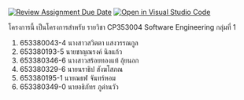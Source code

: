 [![Review Assignment Due Date](https://classroom.github.com/assets/deadline-readme-button-22041afd0340ce965d47ae6ef1cefeee28c7c493a6346c4f15d667ab976d596c.svg)](https://classroom.github.com/a/Bwpk2ByU)
[![Open in Visual Studio Code](https://classroom.github.com/assets/open-in-vscode-2e0aaae1b6195c2367325f4f02e2d04e9abb55f0b24a779b69b11b9e10269abc.svg)](https://classroom.github.com/online_ide?assignment_repo_id=17384268&assignment_repo_type=AssignmentRepo)

โครงการนี้ เป็นโครงการสำหรับ รายวิชา CP353004 Software Engineering กลุ่มที่ 1

1. 653380043-4 นางสาวสวิตตา แสงวรรณกูล
2. 653380193-5 นายชาญณรงค์ นิลแก้ว
3. 653380346-6 นางสาวสร้อยทองแท้ อุ้ยนอก
4. 653380329-6 นายนราธิป สังฆโสภณ
5. 653380195-1 นายณธฬ จันทร์หอม
6. 653380349-0 นายอธิภัทร ภูด่านวัว




